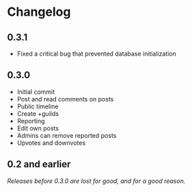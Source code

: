 # Changelog

## 0.3.1

- Fixed a critical bug that prevented database initialization

## 0.3.0

- Initial commit
- Post and read comments on posts
- Public timeline
- Create +guilds
- Reporting
- Edit own posts
- Admins can remove reported posts
- Upvotes and downvotes

## 0.2 and earlier

*Releases before 0.3.0 are lost for good, and for a good reason.*

